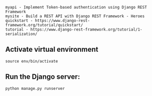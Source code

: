 ```
myapi - Implement Token-based authentication using Django REST Framework
mysite - Build a REST API with Django REST Framework - Heroes
quickstart - https://www.django-rest-framework.org/tutorial/quickstart/
tutorial - https://www.django-rest-framework.org/tutorial/1-serialization/
```

## Activate virtual environment
```
source env/bin/activate
```
## Run the Django server:
```
python manage.py runserver
```

